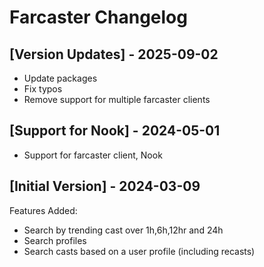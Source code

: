 # Farcaster Changelog

## [Version Updates] - 2025-09-02

- Update packages
- Fix typos
- Remove support for multiple farcaster clients

## [Support for Nook] - 2024-05-01

- Support for farcaster client, Nook

## [Initial Version] - 2024-03-09

Features Added:

- Search by trending cast over 1h,6h,12hr and 24h
- Search profiles
- Search casts based on a user profile (including recasts)

